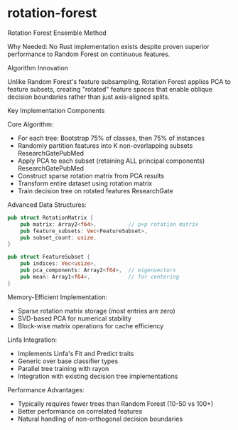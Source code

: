 # rotation-forest

Rotation Forest Ensemble Method

Why Needed: No Rust implementation exists despite proven superior performance to Random Forest on continuous features.

Algorithm Innovation

Unlike Random Forest's feature subsampling, Rotation Forest applies PCA to feature subsets, creating "rotated" 
feature spaces that enable oblique decision boundaries rather than just axis-aligned splits. 

Key Implementation Components

Core Algorithm:

- For each tree: Bootstrap 75% of classes, then 75% of instances
- Randomly partition features into K non-overlapping subsets ResearchGatePubMed
- Apply PCA to each subset (retaining ALL principal components) ResearchGatePubMed
- Construct sparse rotation matrix from PCA results
- Transform entire dataset using rotation matrix
- Train decision tree on rotated features ResearchGate

Advanced Data Structures:

```rust
pub struct RotationMatrix {
    pub matrix: Array2<f64>,          // p×p rotation matrix
    pub feature_subsets: Vec<FeatureSubset>,
    pub subset_count: usize,
}

pub struct FeatureSubset {
    pub indices: Vec<usize>,
    pub pca_components: Array2<f64>,  // eigenvectors
    pub mean: Array1<f64>,            // for centering
}
```

Memory-Efficient Implementation:

- Sparse rotation matrix storage (most entries are zero)
- SVD-based PCA for numerical stability
- Block-wise matrix operations for cache efficiency

Linfa Integration:

- Implements Linfa's Fit and Predict traits
- Generic over base classifier types
- Parallel tree training with rayon
- Integration with existing decision tree implementations

Performance Advantages:

- Typically requires fewer trees than Random Forest (10-50 vs 100+)
- Better performance on correlated features
- Natural handling of non-orthogonal decision boundaries

